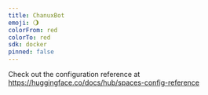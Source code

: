 ```yaml
---
title: ChanuxBot
emoji: 🌖
colorFrom: red
colorTo: red
sdk: docker
pinned: false
---
```


Check out the configuration reference at https://huggingface.co/docs/hub/spaces-config-reference
